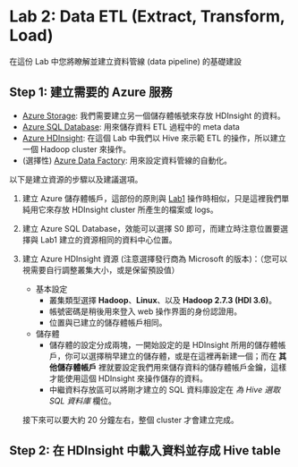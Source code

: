 # Lab 2: Data ETL (Extract, Transform, Load)

在這份 Lab 中您將瞭解並建立資料管線 (data pipeline) 的基礎建設

## Step 1: 建立需要的 Azure 服務

  * [Azure Storage](https://azure.microsoft.com/services/storage/blobs/): 我們需要建立另一個儲存體帳號來存放 HDInsight 的資料。
  * [Azure SQL Database](https://azure.microsoft.com/services/sql-database/): 用來儲存資料 ETL 過程中的 meta data
  * [Azure HDInsight](https://azure.microsoft.com/services/hdinsight/): 在這個 Lab 中我們以 Hive 來示範 ETL 的操作，所以建立一個 Hadoop cluster 來操作。
  * (選擇性) [Azure Data Factory](https://azure.microsoft.com/services/data-factory/): 用來設定資料管線的自動化。

以下是建立資源的步驟以及建議選項。

1. 建立 Azure 儲存體帳戶，這部份的原則與 [Lab1](Lab1-Data-Ingestion.md) 操作時相似，只是這裡我們單純用它來存放 HDInsight cluster 所產生的檔案或 logs。

2. 建立 Azure SQL Database，效能可以選擇 S0 即可，而建立時注意位置要選擇與 Lab1 建立的資源相同的資料中心位置。

3. 建立 Azure HDInsight 資源 (注意選擇發行商為 Microsoft 的版本)：（您可以視需要自行調整叢集大小，或是保留預設值）

   * 基本設定
      * 叢集類型選擇 **Hadoop**、**Linux**、以及 **Hadoop 2.7.3 (HDI 3.6)**。
      * 帳號密碼是稍後用來登入 web 操作界面的身份認證用。
      * 位置與已建立的儲存體帳戶相同。
   * 儲存體
      * 儲存體的設定分成兩塊，一開始設定的是 HDInsight 所用的儲存體帳戶，你可以選擇稍早建立的儲存體，或是在這裡再新建一個；而在 **其他儲存體帳戶** 裡就要設定我們用來儲存資料的儲存體帳戶金鑰，這樣才能使用這個 HDInsight 來操作儲存的資料。
      * 中繼資料存放區可以將剛才建立的 SQL 資料庫設定在 _為 Hive 選取 SQL 資料庫_ 欄位。

   接下來可以要大約 20 分鐘左右，整個 cluster 才會建立完成。

## Step 2: 在 HDInsight 中載入資料並存成 Hive table



